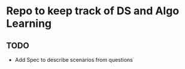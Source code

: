 # Repo to keep track of DS and Algo Learning
## TODO
* Add Spec to describe scenarios from questions
